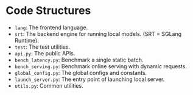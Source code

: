 # Code Structures

- `lang`: The frontend language.
- `srt`: The backend engine for running local models. (SRT = SGLang Runtime).
- `test`: The test utilities.
- `api.py`: The public APIs.
- `bench_latency.py`: Benchmark a single static batch.
- `bench_serving.py`: Benchmark online serving with dynamic requests.
- `global_config.py`: The global configs and constants.
- `launch_server.py`: The entry point of launching local server.
- `utils.py`: Common utilities.
